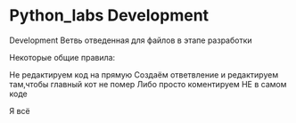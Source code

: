 # Python_labs Development
Development 
  Ветвь отведенная для файлов в этапе разработки

Некоторые общие правила:

  Не редактируем код на прямую
    Создаём ответвление и редактируем там,чтобы главный кот не помер
    Либо просто коментируем НЕ в самом коде
    
Я всё
